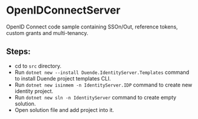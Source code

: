 # OpenIDConnectServer
OpenID Connect code sample containing SSOn/Out, reference tokens, custom grants and multi-tenancy.

## Steps:
- cd to `src` directory.
- Run `dotnet new --install Duende.IdentityServer.Templates` command to install Duende project templates CLI.
-  Run `dotnet new isinmem -n IdentityServer.IDP` command to create new identity project.
- Run `dotnet new sln -n IdentityServer` command to create empty solution.
- Open solution file and add project into it.
